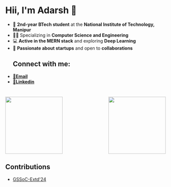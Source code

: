 # Hii, I'm Adarsh 👋

- 🌟 **2nd-year BTech student** at the **National Institute of Technology, Manipur**  
- 👨‍💻 Specializing in **Computer Science and Engineering**  
- 💻 **Active in the MERN stack** and exploring **Deep Learning**  
- 🚀 **Passionate about startups** and open to **collaborations**
  ## Connect with me:
-  [📧**Email**](mailto:0310adarshchaubey@gmail.com)  
-  [🔗**Linkedin**](https://www.linkedin.com/in/adarsh-chaubey)

#
<div align="center">
  <div style="display: flex; justify-content: space-between; width: 100%; max-width: 800px; align-items: center;">
    <img height="180em" src="https://github-profile-summary-cards.vercel.app/api/cards/profile-details?username=Adarsh-Chaubey03&theme=github_dark" style="margin-right: 10px;" />
    <img height="180em" src="https://github-profile-summary-cards.vercel.app/api/cards/stats?username=Adarsh-Chaubey03&theme=github_dark" style="margin-left: 10px;" />
  </div>
</div>



## Contributions
- [GSSoC-Extd'24](https://github.com/GSSoC24)
